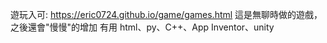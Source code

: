 遊玩入可: https://eric0724.github.io/game/games.html
這是無聊時做的遊戲，之後還會"慢慢"的增加
有用 html、py、C++、App Inventor、unity
